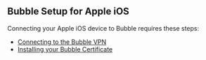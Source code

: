 ## Bubble Setup for Apple iOS

Connecting your Apple iOS device to Bubble requires these steps:

 * [Connecting to the Bubble VPN](vpn_instructions/ios_vpn.md)
 * [Installing your Bubble Certificate](cert_instructions/ios_cert.md)

